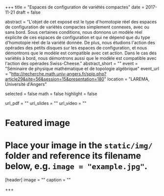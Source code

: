 +++
title = "Espaces de configuration de variétés compactes"
date = 2017-11-21
draft = false

abstract = "L'objet de cet exposé est le type d'homotopie réel des espaces de configuration de variétés compactes simplement connexes, avec ou sans bord. Sous certaines conditions, nous donnons un modèle réel explicite de ces espaces de configuration et qui ne dépend que du type d'homotopie réel de la variété donnée. De plus, nous étudions l'action des opérades des petits disques sur les espaces de configuration, et nous démontrons que le modèle est compatible avec cet action. Dans le cas des variétés à bord, nous démontrons aussi que le modèle est compatible avec l'action des opérades Swiss-Cheese."
abstract_short = ""
event = "Séminaire de physique mathématique et de topologie algébrique"
event_url = "http://recherche.math.univ-angers.fr/spip.php?article29&site=56&session=15&presentation=180"
location = "LAREMA, Université d'Angers"

selected = false
math = false
highlight = false

url_pdf = ""
url_slides = ""
url_video = ""

# Featured image
# Place your image in the `static/img/` folder and reference its filename below, e.g. `image = "example.jpg"`.
[header]
image = ""
caption = ""

+++
